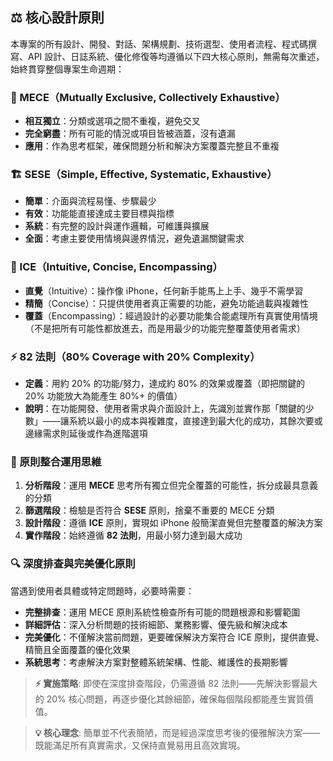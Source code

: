 ## ⚖️ 核心設計原則

本專案的所有設計、開發、對話、架構規劃、技術選型、使用者流程、程式碼撰寫、API 設計、日誌系統、優化修復等均遵循以下四大核心原則，無需每次重述，始終貫穿整個專案生命週期：

### 🔄 MECE（Mutually Exclusive, Collectively Exhaustive）

- **相互獨立**：分類或選項之間不重複，避免交叉
- **完全窮盡**：所有可能的情況或項目皆被涵蓋，沒有遺漏
- **應用**：作為思考框架，確保問題分析和解決方案覆蓋完整且不重複

### 🏗️ SESE（Simple, Effective, Systematic, Exhaustive）

- **簡單**：介面與流程易懂、步驟最少
- **有效**：功能能直接達成主要目標與指標
- **系統**：有完整的設計與運作邏輯，可維護與擴展    
- **全面**：考慮主要使用情境與邊界情況，避免遺漏關鍵需求

### 📱 ICE（Intuitive, Concise, Encompassing）

- **直覺**（Intuitive）：操作像 iPhone，任何新手能馬上上手、幾乎不需學習
- **精簡**（Concise）：只提供使用者真正需要的功能，避免功能過載與複雜性
- **覆蓋**（Encompassing）：經過設計的必要功能集合能處理所有真實使用情境（不是把所有可能性都放進去，而是用最少的功能完整覆蓋使用者需求）

### ⚡ 82 法則（80% Coverage with 20% Complexity）

- **定義**：用約 20% 的功能/努力，達成約 80% 的效果或覆蓋（即把關鍵的 20% 功能放大為能產生 80%+ 的價值）
- **說明**：在功能開發、使用者需求與介面設計上，先識別並實作那「關鍵的少數」——讓系統以最小的成本與複雜度，直接達到最大化的成功，其餘次要或邊緣需求則延後或作為進階選項

### 🎯 原則整合運用思維

1. **分析階段**：運用 **MECE** 思考所有獨立但完全覆蓋的可能性，拆分成最具意義的分類
2. **篩選階段**：檢驗是否符合 **SESE** 原則，捨棄不重要的 MECE 分類
3. **設計階段**：遵循 **ICE** 原則，實現如 iPhone 般簡潔直覺但完整覆蓋的解決方案
4. **實作階段**：始終遵循 **82 法則**，用最小努力達到最大成功

### 🔍 深度排查與完美優化原則

當遇到使用者具體或特定問題時，必要時需要：

- **完整排查**：運用 MECE 原則系統性檢查所有可能的問題根源和影響範圍
- **詳細評估**：深入分析問題的技術細節、業務影響、優先級和解決成本
- **完美優化**：不僅解決當前問題，更要確保解決方案符合 ICE 原則，提供直覺、精簡且全面覆蓋的優化效果
- **系統思考**：考慮解決方案對整體系統架構、性能、維護性的長期影響

> **⚡ 實施策略**: 即使在深度排查階段，仍需遵循 82 法則——先解決影響最大的 20% 核心問題，再逐步優化其餘細節，確保每個階段都能產生實質價值。

> **💡 核心理念**: 簡單並不代表簡陋，而是經過深度思考後的優雅解決方案——既能滿足所有真實需求，又保持直覺易用且高效實現。
